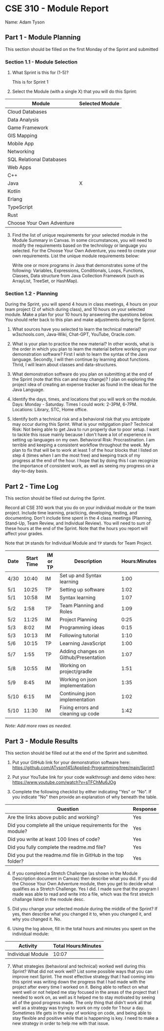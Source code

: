 # CSE 310 - Module Report

Name: Adam Tyson

## Part 1 - Module Planning

This section should be filled on the first Monday of the Sprint and submitted

### Section 1.1 - Module Selection

1. What Sprint is this for (1-5)?

    This is for Sprint 1

2. Select the Module (with a single X) that you will do this Sprint:

|Module                   |Selected Module|
|-------------------------|---------------|
|Cloud Databases          |               |
|Data Analysis            |               |
|Game Framework           |               |
|GIS Mapping              |               |
|Mobile App               |               |
|Networking               |               |
|SQL Relational Databases |               |
|Web Apps                 |               |
|C++                      |               |
|Java                     |       X       |
|Kotlin                   |               |
|Erlang                   |               |
|TypeScript               |               |
|Rust                     |               |
|Choose Your Own Adventure|               |

3. Find the list of unique requirements for your selected module in the Module Summary in Canvas.  In some circumstances, you will need to modify the requirements based on the technology or language you selected.  For the Choose Your Own Adventure, you need to create your own requirements.  List the unique module requirements below:

    Write one or more programs in Java that demonstrates some of the following:
    Variables, Expressions, Conditionals, Loops, Functions, Classes,
    Data structure from Java Collection Framework (such as ArrayList, TreeSet, or HashMap).

### Section 1.2 - Planning

During the Sprint, you will spend 4 hours in class meetings, 4 hours on your team project (2 of which during class), and 10 hours on your selected module.  Make a plan for your 10 hours by answering the questions below.  You should refer back to this plan and make adjustments during the Sprint.

1. What sources have you selected to learn the technical material?
    w3schools.com, Java-Wiki, Chat-GPT, YouTube, Oracle.com.

2. What is your plan to practice the new material?  In other words, what is the order in which you plan to learn the material before working on your demonstration software?
    First I wish to learn the syntax of the Java language. Secondly, I will then continue by 
    learning about functions. Thrid, I will learn about classes and data-structures.
3. What demonstration software do you plan on submitting at the end of the Sprint (note that this can and may change)?
    I plan on exploring the project idea of creating an expense tracker as found in the 
    ideas for the Java Language.
4. Identify the days, times, and locations that you will work on the module.
    Days: Monday - Saturday. Times I could work: 2-3PM, 6-7PM. Locations: Library, STC, Home office.
5. Identify both a technical risk and a behavioral risk that you antcipate may occur during this Sprint.  What is your mitgigation plan?
    Technical Risk: Not being able to get Java to run properly due to poor setup. I want to tackle this issue mainly because I don't have a lot of experience in setting up languages on my own.
    Behavioral Risk: Procrastination. I am terrible and keeping a consistent workflow throughout the week. My plan to 
    fix that will be to work at least 1 of the hour blocks that I listed on step 4 (times when I am the most free) and
    keeping track of my progress at the end of the hour. I hope that by doing this I can recognize the importance of 
    consistent work, as well as seeing my progress on a day-to-day basis.


## Part 2 - Time Log

This section should be filled out during the Sprint. 

Record all CSE 310 work that you do on your individual module or the team project.  Include time learning, practicing, developing, testing, and documenting.  Don't include time spent in the 4 class meetings (Planning, Stand-Up, Team Review, and Individual Review).  You will need to sum of these hours at the end of the Sprint. Note that the hours you report will affect your grades.

Note that `IM` stands for Individual Module and `TP` stands for Team Project.  

|Date      |Start Time|IM or TP|Description                                 |Hours:Minutes|
|----------|----------|--------|--------------------------------------------|-------------|
|  4/30    |  10:40   |   IM   |    Set up and Syntax learning              |    1:00     |
|  5/1     |  10:25   |   TP   |    Setting up software                     |    1:02     |
|  5/1     |  10:58   |   IM   |    Syntax learning                         |    1:07     |
|  5/2     |  1:58    |   TP   |    Team Planning and Roles                 |    1:09     |
|  5/2     |  11:25   |   IM   |    Project Planning                        |    0:25     |
|  5/3     |  8:02    |   IM   |    Programming ideas                       |    0:15     |
|  5/3     |  10:13   |   IM   |    Following tutorial                      |    1:10     |
|  5/6     |  10:15   |   TP   |    Learning JavaScript                     |    1:00     |
|  5/7     |  1:55    |   TP   |    Adding changes on Github/Presentation   |    1:07     |
|  5/8     |  10:55   |   IM   |    Working on project/gradle               |    1:51     |
|  5/9     |  8:45    |   IM   |    Working on json implementation          |    1:35     |
|  5/10    |  6:15    |   IM   |    Continuing json implementation          |    1:02     |
|  5/10    |  11:30   |   IM   |    Fixing errors and cleaning up code      |    1:42     |

_Note: Add more rows as needed._


## Part 3 - Module Results

This section should be filled out at the end of the Sprint and submitted.

1. Put your GitHub link for your demonstration software here: 
https://github.com/ATyson145/Applied-Programming/tree/main/Sprint1

2. Put your YouTube link for your code walkthrough and demo video here:
https://www.youtube.com/watch?v=sTFChMu6JOg

3. Complete the following checklist by either indicating "Yes" or "No". If you indicate "No" then provide an explanation of why beneath the table.

|Question                                                    |Response|
|------------------------------------------------------------|--------|
|Are the links above public and working?                     |  Yes   |
|Did you complete all the unique requirements for the module?|  Yes   |
|Did you write at least 100 lines of code?                   |  Yes   |
|Did you fully complete the readme.md file?                  |  Yes   |
|Did you put the readme.md file in GitHub in the top folder? |  Yes   |

4. If you completed a Stretch Challenge (as shown in the Module Description document in Canvas) then describe what you did.  If you did the Choose Your Own Adventure module, then you get to decide what qualifies as a Stretch Challenge.
Yes I did. I made sure that the program I made was able to read and write into a file, which was the first stretch challange listed in the module desc.

5. Did you change your selected module during the middle of the Sprint?  If yes, then describe what you changed it to, when you changed it, and why you changed it.
No.

6. Using the log above, fill in the total hours and minutes you spent on the individual module:

|Activity         |Total Hours:Minutes|
|-----------------|-------------------|
|Individual Module|    10:07          |

7. What strategies (behavioral and technical) worked well during this Sprint?  What did not work well?  List some possible ways that you can improve next Sprint.
The most effective strategy that I had coming into this sprint was writing down the progress that I had made with the project after every time I worked on
it. Being able to reflect on what went well or not helped me stay focused in the areas of the project that I needed to work on, as well as it helped me
to stay motivated by seeing all of the good progress made. The only thing that didn't work all that well as a strategy was trying to work on my code for
1 hour a day. Sometimes life gets in the way of working on code, and being able to stay flexible and positive while that is happening is key. I need to
make a new strategy in order to help me with that issue.
